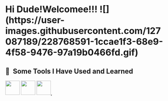  
<h1 color="blue"> Hi Dude!Welcomee!!!       
![](https://user-images.githubusercontent.com/127087189/228768591-1ccae1f3-68e9-4f58-9476-97a19b0466fd.gif)

<h2> 🚀 &nbsp;Some Tools I Have Used and Learned</h2>
<p aling="left">
<img src="https://cdn.jsdelivr.net/gh/devicons/devicon/icons/csharp/csharp-original.svg"height="45" width="45" />
<img src="https://cdn.jsdelivr.net/gh/devicons/devicon/icons/dotnetcore/dotnetcore-original.svg"height="45" width="45"/>
<img src="https://cdn.jsdelivr.net/gh/devicons/devicon/icons/visualstudio/visualstudio-plain.svg"  height="45" width="45"/>,          
          
                  
          
   </p>       
          
          
